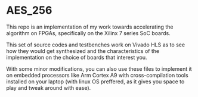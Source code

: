 # AES_256
This repo is an implementation of my work towards accelerating the algorithm on FPGAs, specifically on the Xilinx 7 series SoC boards.

This set of source codes and testbenches work on Vivado HLS as to see how they would get synthesized and the characteristics of the implementation on the choice of boards that interest you.

With some minor modifications, you can also use these files to implement it on embedded processors like Arm Cortex A9 with cross-compilation tools installed on your laptop (with linux OS preffered, as it gives you space to play and tweak around with ease).
